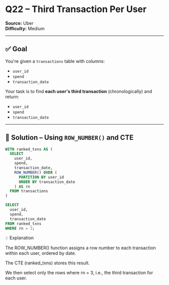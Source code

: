 # Q22 – Third Transaction Per User  
**Source:** Uber  
**Difficulty:** Medium  

---

## ✅ Goal  
You're given a `transactions` table with columns:
- `user_id`
- `spend`
- `transaction_date`

Your task is to find **each user's third transaction** (chronologically) and return:
- `user_id`
- `spend`
- `transaction_date`

---

## 🔄 Solution – Using `ROW_NUMBER()` and CTE

```sql
WITH ranked_txns AS (
  SELECT 
    user_id, 
    spend, 
    transaction_date,
    ROW_NUMBER() OVER (
      PARTITION BY user_id 
      ORDER BY transaction_date
    ) AS rn
  FROM transactions
)

SELECT 
  user_id, 
  spend, 
  transaction_date
FROM ranked_txns
WHERE rn = 3;
```

💡 Explanation

The ROW_NUMBER() function assigns a row number to each transaction within each user, ordered by date.

The CTE (ranked_txns) stores this result.

We then select only the rows where rn = 3, i.e., the third transaction for each user.
